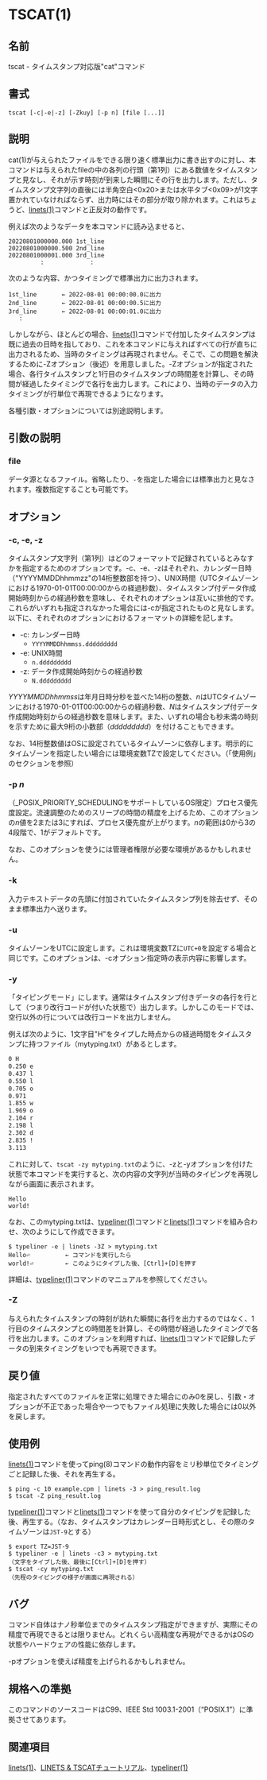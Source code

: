 # TSCAT(1)

## 名前

tscat - タイムスタンプ対応版"cat"コマンド

## 書式

```sh:
tscat [-c|-e|-z] [-Zkuy] [-p n] [file [...]]
```

## 説明

cat(1)が与えられたファイルをできる限り速く標準出力に書き出すのに対し、本コマンドは与えられたfileの中の各列の行頭（第1列）にある数値をタイムスタンプと見なし、それが示す時刻が到来した瞬間にその行を出力します。ただし、タイムスタンプ文字列の直後には半角空白<0x20>または水平タブ<0x09>が1文字置かれていなければならず、出力時にはその部分が取り除かれます。これはちょうど、[linets(1)](linets.man.ja)コマンドと正反対の動作です。

例えば次のようなデータを本コマンドに読み込ませると、

```text:
20220801000000.000 1st_line
20220801000000.500 2nd_line
20220801000001.000 3rd_line
         :             :
```

次のような内容、かつタイミングで標準出力に出力されます。

```text:
1st_line       ← 2022-08-01 00:00:00.0に出力
2nd_line       ← 2022-08-01 00:00:00.5に出力
3rd_line       ← 2022-08-01 00:00:01.0に出力
   :
```

しかしながら、ほとんどの場合、[linets(1)](linets.man.ja)コマンドで付加したタイムスタンプは既に過去の日時を指しており、これを本コマンドに与えればすべての行が直ちに出力されるため、当時のタイミングは再現されません。そこで、この問題を解決するために-Zオプション（後述）を用意しました。-Zオプションが指定された場合、各行タイムスタンプと1行目のタイムスタンプの時間差を計算し、その時間が経過したタイミングで各行を出力します。これにより、当時のデータの入力タイミングが行単位で再現できるようになります。

各種引数・オプションについては別途説明します。

## 引数の説明

### file

データ源となるファイル。省略したり、`-`を指定した場合には標準出力と見なされます。複数指定することも可能です。

## オプション

### -c, -e, -z

タイムスタンプ文字列（第1列）はどのフォーマットで記録されているとみなすかを指定するためのオプションです。-c、-e、-zはそれぞれ、カレンダー日時（"YYYYMMDDhhmmzz"の14桁整数部を持つ）、UNIX時間（UTCタイムゾーンにおける1970-01-01T00:00:00からの経過秒数）、タイムスタンプ付データ作成開始時刻からの経過秒数を意味し、それぞれのオプションは互いに排他的です。これらがいずれも指定されなかった場合には-cが指定されたものと見なします。以下に、それぞれのオプションにおけるフォーマットの詳細を記します。

* -c: カレンダー日時
  * `YYYYMMDDhhmmss.ddddddddd`
* -e: UNIX時間
  * `n.ddddddddd`
* -z: データ作成開始時刻からの経過秒数
  * `N.ddddddddd`

*YYYYMMDDhhmmss*は年月日時分秒を並べた14桁の整数、*n*はUTCタイムゾーンにおける1970-01-01T00:00:00からの経過秒数、*N*はタイムスタンプ付データ作成開始時刻からの経過秒数を意味します。また、いずれの場合も秒未満の時刻を示すために最大9桁の小数部（*ddddddddd*）を付けることもできます。

なお、14桁整数値はOSに設定されているタイムゾーンに依存します。明示的にタイムゾーンを指定したい場合には環境変数TZで設定してください。（「使用例」のセクションを参照）

### -p *n*

（_POSIX_PRIORITY_SCHEDULINGをサポートしているOS限定）プロセス優先度設定。流速調整のためのスリープの時間の精度を上げるため、このオプションの*n*値を2または3にすれば、プロセス優先度が上がります。*n*の範囲は0から3の4段階で、1がデフォルトです。

なお、このオプションを使うには管理者権限が必要な環境があるかもしれません。

### -k

入力テキストデータの先頭に付加されていたタイムスタンプ列を除去せず、そのまま標準出力へ送ります。

### -u

タイムゾーンをUTCに設定します。これは環境変数TZに`UTC+0`を設定する場合と同じです。このオプションは、-cオプション指定時の表示内容に影響します。

### -y

「タイピングモード」にします。通常はタイムスタンプ付きデータの各行を行として（つまり改行コードが付いた状態で）出力します。しかしこのモードでは、空行以外の行については改行コードを出力しません。

例えば次のように、1文字目"H"をタイプした時点からの経過時間をタイムスタンプに持つファイル（mytyping.txt）があるとします。

```text:mytyping.txt
0 H
0.250 e
0.437 l
0.550 l
0.705 o
0.971 
1.855 w
1.969 o
2.104 r
2.198 l
2.302 d
2.835 !
3.113 
```

これに対して、`tscat -zy mytyping.txt`のように、-zと-yオプションを付けた状態で本コマンドを実行すると、次の内容の文字列が当時のタイピングを再現しながら画面に表示されます。

```text:
Hello
world!
```

なお、このmytyping.txtは、[typeliner(1)](typeliner.man.ja.md)コマンドと[linets(1)](linets.man.ja.md)コマンドを組み合わせ、次のようにして作成できます。

```sh:
$ typeliner -e | linets -3Z > mytyping.txt
Hello⏎          ← コマンドを実行したら
world!⏎         ← このようにタイプした後、[Ctrl]+[D]を押す
```

詳細は、[typeliner(1)](typeliner.man.ja.md)コマンドのマニュアルを参照してください。

### -Z

与えられたタイムスタンプの時刻が訪れた瞬間に各行を出力するのではなく、1行目のタイムスタンプとの時間差を計算し、その時間が経過したタイミングで各行を出力します。このオプションを利用すれば、[linets(1)](linets.man.ja)コマンドで記録したデータの到来タイミングをいつでも再現できます。

## 戻り値

指定されたすべてのファイルを正常に処理できた場合にのみ0を戻し、引数・オプションが不正であった場合や一つでもファイル処理に失敗した場合には0以外を戻します。

## 使用例

[linets(1)](linets.man.ja.md)コマンドを使ってping(8)コマンドの動作内容をミリ秒単位でタイミングごと記録した後、それを再生する。

```sh:
$ ping -c 10 example.cpm | linets -3 > ping_result.log
$ tscat -Z ping_result.log
```

[typeliner(1)](typeliner.man.ja.md)コマンドと[linets(1)](linets.man.ja.md)コマンドを使って自分のタイピングを記録した後、再生する。（なお、タイムスタンプはカレンダー日時形式とし、その際のタイムゾーンは`JST-9`とする）

```sh:
$ export TZ=JST-9
$ typeliner -e | linets -c3 > mytyping.txt
（文字をタイプした後、最後に[Ctrl]+[D]を押す）
$ tscat -cy mytyping.txt
（先程のタイピングの様子が画面に再現される）
```

## バグ

コマンド自体はナノ秒単位までのタイムスタンプ指定ができますが、実際にその精度で再現できるとは限りません。どれくらい高精度な再現ができるかはOSの状態やハードウェアの性能に依存します。

-pオプションを使えば精度を上げられるかもしれません。

## 規格への準拠

このコマンドのソースコードはC99、IEEE Std 1003.1-2001（“POSIX.1”）に準拠させてあります。

## 関連項目

[linets(1)](linets.man.ja.md)、[LINETS & TSCATチュートリアル](linets_and_tscat.ja.md)、[typeliner(1)](typeliner.man.ja.md)
